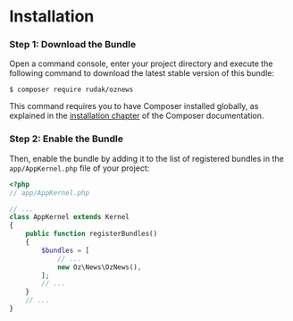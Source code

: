 Installation
============

### Step 1: Download the Bundle

Open a command console, enter your project directory and execute the
following command to download the latest stable version of this bundle:

```console
$ composer require rudak/oznews
```

This command requires you to have Composer installed globally, as explained
in the [installation chapter](https://getcomposer.org/doc/00-intro.md)
of the Composer documentation.

### Step 2: Enable the Bundle

Then, enable the bundle by adding it to the list of registered bundles
in the `app/AppKernel.php` file of your project:

```php
<?php
// app/AppKernel.php

// ...
class AppKernel extends Kernel
{
    public function registerBundles()
    {
        $bundles = [
            // ...
            new Oz\News\OzNews(),
        ];
        // ...
    }
    // ...
}
```
